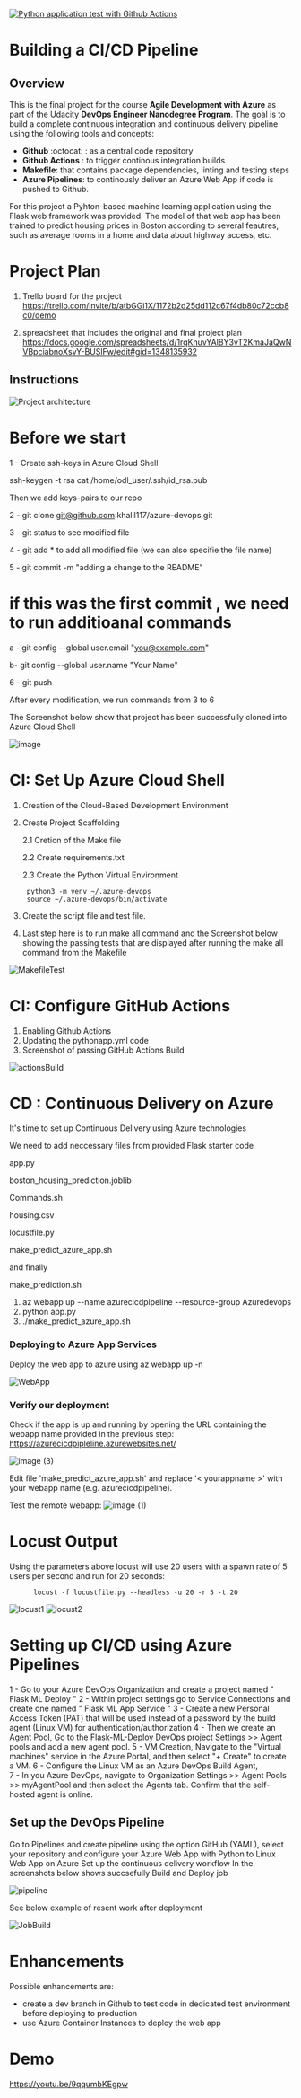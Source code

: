 [![Python application test with Github Actions](https://github.com/khalil117/azure-devops/actions/workflows/pythonapp.yml/badge.svg?branch=main)](https://github.com/khalil117/azure-devops/actions/workflows/pythonapp.yml)

# Building a CI/CD Pipeline

## Overview
This is the final project for the course **Agile Development with Azure** as part of the Udacity **DevOps Engineer Nanodegree Program**. The goal is to build a complete continuous integration and continuous delivery pipeline using the following tools and concepts:
* **Github** :octocat: : as a central code repository
* **Github Actions** : to trigger continous integration builds
* **Makefile**: that contains package dependencies, linting and testing steps
* **Azure Pipelines**: to continously deliver an Azure Web App if code is pushed to Github. 

For this project a Pyhton-based machine learning application using the Flask web framework was provided. The model of that web app has been trained to predict housing prices in Boston according to several feautres, such as average rooms in a home and data about highway access, etc.


# Project Plan

1. Trello board for the project
https://trello.com/invite/b/atbGGi1X/1172b2d25dd112c67f4db80c72ccb8c0/demo

2. spreadsheet that includes the original and final project plan
https://docs.google.com/spreadsheets/d/1rqKnuvYAlBY3vT2KmaJaQwNVBpciabnoXsvY-BUSlFw/edit#gid=1348135932


## Instructions

![Project architecture](https://user-images.githubusercontent.com/33384529/187223319-d480d163-e5bc-4ee8-89a7-c776bea7baad.PNG)


# Before we start

1 - Create ssh-keys in Azure Cloud Shell 

ssh-keygen -t rsa
cat /home/odl_user/.ssh/id_rsa.pub

Then we add keys-pairs to our repo 

2 - git clone git@github.com:khalil117/azure-devops.git

3 - git status to see modified file 

4 - git add * to add all modified file (we can also specifie the file name)

5 - git commit -m "adding a change to the README"

# if this was the first commit , we need to run additioanal commands 

 a - git config --global user.email "you@example.com"

 b-  git config --global user.name "Your Name"

6 - git push

After every modification, we run commands from 3 to 6  

The Screenshot below show that project has been successfully cloned into Azure Cloud Shell

![image](https://user-images.githubusercontent.com/33384529/187076370-ec50b76e-1a5d-4136-bb12-ae4ffbab08af.png)


# CI: Set Up Azure Cloud Shell

1. Creation of the Cloud-Based Development Environment

2. Create Project Scaffolding

   2.1 Cretion of the Make file 

   2.2 Create requirements.txt

   2.3 Create the Python Virtual Environment 

        python3 -m venv ~/.azure-devops 
        source ~/.azure-devops/bin/activate

3. Create the script file and test file.
4. Last step here is to run make all command and the Screenshot below showing the passing tests that are displayed after running the make all command from the Makefile

![MakefileTest](https://user-images.githubusercontent.com/33384529/187076592-5e81f330-a08a-410d-b888-3314f4017bad.PNG)




# CI: Configure GitHub Actions

1. Enabling Github Actions 
2. Updating the pythonapp.yml code 
3. Screenshot of passing GitHub Actions Build

![actionsBuild](https://user-images.githubusercontent.com/33384529/189120238-bcfa64ed-5e40-455f-bebd-30d8c3a1c599.PNG)


# CD : Continuous Delivery on Azure

 It's time to set up Continuous Delivery using Azure technologies 

We need to add neccessary files from provided Flask starter code

 app.py

 boston_housing_prediction.joblib

 Commands.sh

 housing.csv

 locustfile.py

 make_predict_azure_app.sh 

and finally 

 make_prediction.sh

1. az webapp up --name azurecicdpipeline --resource-group Azuredevops
2. python app.py 
3. ./make_predict_azure_app.sh 

### Deploying to Azure App Services

 Deploy the web app to azure using az webapp up -n

![WebApp](https://user-images.githubusercontent.com/33384529/188933533-701ee9e7-ec44-4459-9fe5-2d099acfdc0f.PNG)



### Verify our deployment

Check if the app is up and running by opening the URL containing the webapp name provided in the previous step: https://azurecicdpipleline.azurewebsites.net/

![image (3)](https://user-images.githubusercontent.com/33384529/187081576-9af25322-f181-4671-8159-ab6963487282.png)

 Edit file 'make_predict_azure_app.sh' and replace '< yourappname >' with your webapp name (e.g. azurecicdpipeline).

Test the remote webapp:
![image (1)](https://user-images.githubusercontent.com/33384529/187081461-8f9b1441-46a7-4cd4-ab77-c27f10a73c78.png)


# Locust Output 

Using the parameters above locust will use 20 users with a spawn rate of 5 users per second and run for 20 seconds:

          locust -f locustfile.py --headless -u 20 -r 5 -t 20

![locust1](https://user-images.githubusercontent.com/33384529/188279216-bdb8dbaf-53b7-4867-8394-ccabea7794be.PNG)
![locust2](https://user-images.githubusercontent.com/33384529/188279222-69e782f9-d551-4892-b177-a344b1e5327b.PNG)

# Setting up CI/CD using Azure Pipelines

1 - Go to your Azure DevOps Organization and create a project named " Flask ML Deploy "
2 - Within project settings go to Service Connections and create one named " Flask ML App Service "
3 - Create a new Personal Access Token (PAT) that will be used instead of a password by the build agent (Linux VM) for authentication/authorization
4 - Then we create an Agent Pool, Go to the Flask-ML-Deploy DevOps project Settings >> Agent pools and add a new agent pool.
5 - VM Creation, Navigate to the "Virtual machines" service in the Azure Portal, and then select "+ Create" to create a VM.
6 - Configure the Linux VM as an Azure DevOps Build Agent,  
7 - In you Azure DevOps, navigate to Organization Settings >> Agent Pools >> myAgentPool and then select the Agents tab. Confirm that the self-hosted agent is online.

## Set up the DevOps Pipeline

Go to Pipelines and create pipeline using the option GitHub (YAML), select your repository and configure your Azure Web App with Python to Linux Web App on Azure
 Set up the continuous delivery workflow
In the screenshots below shows succsefully Build and Deploy job 

![pipeline](https://user-images.githubusercontent.com/33384529/189128424-a5c7e2a3-6408-4402-b948-8a00b70f5aa3.PNG)

See below example of resent work after deployment

 ![JobBuild](https://user-images.githubusercontent.com/33384529/189128889-8bffd1af-52ac-4739-a48d-b1fa8fa3ca27.PNG)


# Enhancements
Possible enhancements are:
* create a dev branch in Github to test code in dedicated test environment before deploying to production
* use Azure Container Instances to deploy the web app
# Demo

https://youtu.be/9qqumbKEgpw

